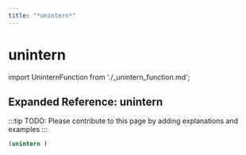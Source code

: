 ```yaml
---
title: "*unintern*"
---
```


# unintern

import UninternFunction from './_unintern_function.md';

<UninternFunction />

## Expanded Reference: unintern

:::tip
TODO: Please contribute to this page by adding explanations and examples
:::

```lisp
(unintern )
```
